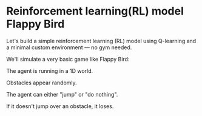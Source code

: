 # Reinforcement learning(RL) model Flappy Bird

Let's build a simple reinforcement learning (RL) model using Q-learning and a minimal custom environment — no gym needed.

We'll simulate a very basic game like Flappy Bird:

The agent is running in a 1D world.

Obstacles appear randomly.

The agent can either "jump" or "do nothing".

If it doesn't jump over an obstacle, it loses.
